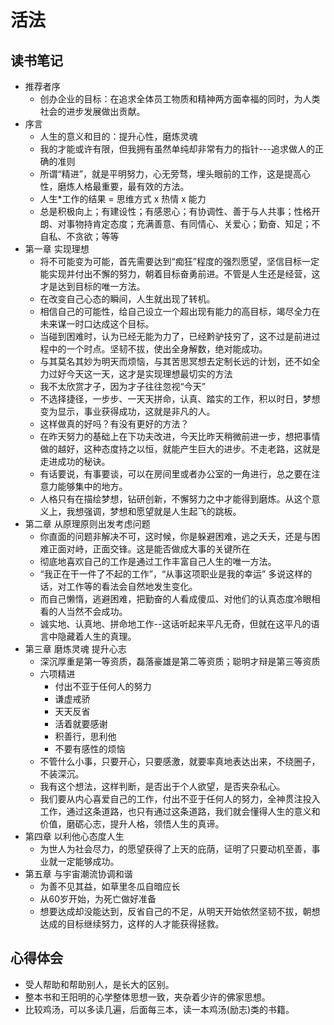 # 活法
## 读书笔记
- 推荐者序
    - 创办企业的目标：在追求全体员工物质和精神两方面幸福的同时，为人类社会的进步发展做出贡献。
- 序言
    - 人生的意义和目的：提升心性，磨炼灵魂
    - 我的才能或许有限，但我拥有虽然单纯却非常有力的指针---追求做人的正确的准则
    - 所谓“精进”，就是平明努力，心无旁骛，埋头眼前的工作，这是提高心性，磨炼人格最重要，最有效的方法。
    - 人生*工作的结果 = 思维方式 x 热情 x 能力
    - 总是积极向上；有建设性；有感恩心；有协调性、善于与人共事；性格开朗、对事物持肯定态度；充满善意、有同情心、关爱心；勤奋、知足；不自私、不贪欲；等等
- 第一章 实现理想
    - 将不可能变为可能，首先需要达到“痴狂”程度的强烈愿望，坚信目标一定能实现并付出不懈的努力，朝着目标奋勇前进。不管是人生还是经营，这才是达到目标的唯一方法。
    - 在改变自己心态的瞬间，人生就出现了转机。
    - 相信自己的可能性，给自己设立一个超出现有能力的高目标，竭尽全力在未来谋一时口达成这个目标。
    - 当碰到困难时，认为已经无能为力了，已经黔驴技穷了，这不过是前进过程中的一个时点。坚韧不拔，使出全身解数，绝对能成功。
    - 与其莫名其妙为明天而烦恼，与其苦思冥想去定制长远的计划，还不如全力过好今天这一天，这才是实现理想最切实的方法
    - 我不太欣赏才子，因为才子往往忽视“今天”
    - 不选择捷径，一步步、一天天拼命，认真、踏实的工作，积以时日，梦想变为显示，事业获得成功，这就是非凡的人。
    - 这样做真的好吗？有没有更好的方法？
    - 在昨天努力的基础上在下功夫改进，今天比昨天稍微前进一步，想把事情做的越好，这种态度持之以恒，就能产生巨大的进步。不走老路，这就是走进成功的秘诀。
    - 有话要说，有事要谈，可以在房间里或者办公室的一角进行，总之要在注意力能够集中的地方。
    - 人格只有在描绘梦想，钻研创新，不懈努力之中才能得到磨炼。从这个意义上，我想强调，梦想和愿望就是人生起飞的跳板。
 - 第二章 从原理原则出发考虑问题   
    - 你直面的问题非解决不可，这时候，你是躲避困难，逃之夭夭，还是与困难正面对峙，正面交锋。这是能否做成大事的关键所在
    - 彻底地喜欢自己的工作是通过工作丰富自己人生的唯一方法。
    - “我正在干一件了不起的工作”，“从事这项职业是我的幸运” 多说这样的话，对工作等的看法会自然地发生变化。
    - 而自己懒惰，逃避困难，把勤奋的人看成傻瓜、对他们的认真态度冷眼相看的人当然不会成功。
    - 诚实地、认真地、拼命地工作--这话听起来平凡无奇，但就在这平凡的语言中隐藏着人生的真理。
 - 第三章 磨炼灵魂 提升心志
    - 深沉厚重是第一等资质，磊落豪雄是第二等资质；聪明才辩是第三等资质
    - 六项精进
        - 付出不亚于任何人的努力
        - 谦虚戒骄
        - 天天反省
        - 活着就要感谢
        - 积善行，思利他
        - 不要有感性的烦恼
    - 不管什么小事，只要开心，只要感激，就要率真地表达出来，不绕圈子，不装深沉。
    - 我有这个想法，这样判断，是否出于个人欲望，是否夹杂私心。
    - 我们要从内心喜爱自己的工作，付出不亚于任何人的努力，全神贯注投入工作，通过这条道路，也只有通过这条道路，我们就会懂得人生的意义和价值，磨砺心志，提升人格，领悟人生的真谛。
 - 第四章 以利他心态度人生
    - 为世人为社会尽力，的愿望获得了上天的庇荫，证明了只要动机至善，事业就一定能够成功。
 - 第五章 与宇宙潮流协调和谐
    - 为善不见其益，如草里冬瓜自暗应长
    - 从60岁开始，为死亡做好准备
    - 想要达成却没能达到，反省自己的不足，从明天开始依然坚韧不拔，朝想达成的目标继续努力，这样的人才能获得拯救。       

## 心得体会

- 受人帮助和帮助别人，是长大的区别。
- 整本书和王阳明的心学整体思想一致，夹杂着少许的佛家思想。
- 比较鸡汤，可以多读几遍，后面每三本，读一本鸡汤(励志)类的书籍。